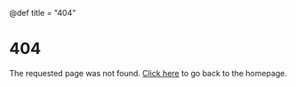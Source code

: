 @def title = "404"


 # 404
 The requested page was not found. [Click here]("/") to go back to the homepage.